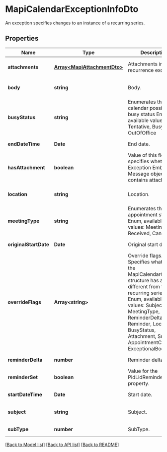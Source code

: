 # MapiCalendarExceptionInfoDto

An exception specifies changes to an instance of a recurring series.             

## Properties
Name | Type | Description | Notes
---- | ---- | ----------- | -----
**attachments** | [**Array&lt;MapiAttachmentDto&gt;**](MapiAttachmentDto.md) | Attachments in the recurrence exception.              | [optional] [default to undefined]
**body** | **string** | Body.              | [optional] [default to undefined]
**busyStatus** | **string** | Enumerates the mapi calendar possible busy status Enum, available values: Free, Tentative, Busy, OutOfOffice | [default to undefined]
**endDateTime** | **Date** | End date.              | [default to undefined]
**hasAttachment** | **boolean** | Value of this field specifies whether the Exception Embedded Message object contains attachments.              | [default to undefined]
**location** | **string** | Location.              | [optional] [default to undefined]
**meetingType** | **string** | Enumerates the appointment state Enum, available values: Meeting, Received, Canceled | [default to undefined]
**originalStartDate** | **Date** | Original start date.              | [default to undefined]
**overrideFlags** | **Array&lt;string&gt;** | Override flags.              Items: Specifies what data in the MapiCalendarOverride structure has a value different from the recurring series. Enum, available values: Subject, MeetingType, ReminderDelta, Reminder, Location, BusyStatus, Attachment, Subtype, AppointmentColor, ExceptionalBody | [optional] [default to undefined]
**reminderDelta** | **number** | Reminder delta.              | [default to undefined]
**reminderSet** | **boolean** | Value for the PidLidReminderSet property.              | [default to undefined]
**startDateTime** | **Date** | Start date.              | [default to undefined]
**subject** | **string** | Subject.              | [optional] [default to undefined]
**subType** | **number** | SubType.              | [default to undefined]


[[Back to Model list]](README.md#documentation-for-models) [[Back to API list]](README.md#documentation-for-api-endpoints) [[Back to README]](README.md)
